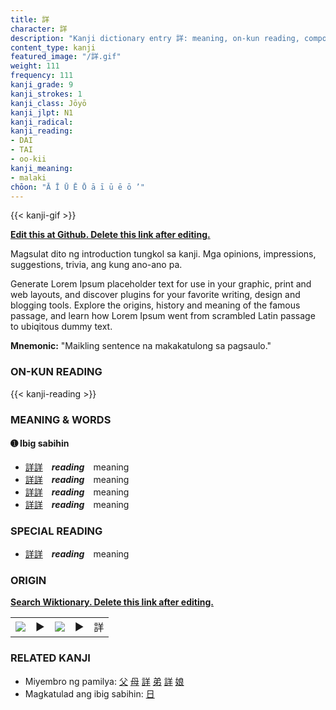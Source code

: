 ```yaml
---
title: 詳
character: 詳
description: "Kanji dictionary entry 詳: meaning, on-kun reading, compounds, origin, related kanji"
content_type: kanji
featured_image: "/詳.gif"
weight: 111
frequency: 111
kanji_grade: 9
kanji_strokes: 1
kanji_class: Jōyō
kanji_jlpt: N1
kanji_radical: 
kanji_reading: 
- DAI
- TAI
- oo-kii
kanji_meaning:
- malaki
chōon: "Ā Ī Ū Ē Ō ā ī ū ē ō ’"
---
```

[//]: # (Don't edit the line below. Kanji animated GIF code is automatically generated.)
{{< kanji-gif >}}

[//]: # (Edit below this line.)

**[Edit this at Github. Delete this link after editing.](https://github.com/tim0g/tim/tree/main/content/kanji/詳/index.md)**

Magsulat dito ng introduction tungkol sa kanji. Mga opinions, impressions, suggestions, trivia, ang kung ano-ano pa.

Generate Lorem Ipsum placeholder text for use in your graphic, print and web layouts, and discover plugins for your favorite writing, design and blogging tools. Explore the origins, history and meaning of the famous passage, and learn how Lorem Ipsum went from scrambled Latin passage to ubiqitous dummy text.
 
**Mnemonic:** "Maikling sentence na makakatulong sa pagsaulo."

### ON-KUN READING

[//]: # (Don't edit the line below. ON-KUN READING code is automatically generated.)
{{< kanji-reading >}}

### MEANING & WORDS

#### ➊ **Ibig sabihin**
  - [詳](../詳)[詳](../詳)　***reading***　meaning
  - [詳](../詳)[詳](../詳)　***reading***　meaning
  - [詳](../詳)[詳](../詳)　***reading***　meaning
  - [詳](../詳)[詳](../詳)　***reading***　meaning

### SPECIAL READING
  - [詳](../詳)[詳](../詳)　***reading***　meaning

### ORIGIN

**[Search Wiktionary. Delete this link after editing.](https://wiktionary.org/wiki/詳)**
<table class="kanji-table"><tr><td>
<img src="60px-詳-bronze.svg.png">
</td><td>▶</td><td>
<img src="60px-詳-oracle.svg.png">
</td><td>▶</td>
<td class="kanji-origin">詳</td>
</tr></table>

### RELATED KANJI
- Miyembro ng pamilya: [父](../父) [母](../母) [詳](../詳) [弟](../弟) [詳](../詳) [娘](../娘)
- Magkatulad ang ibig sabihin: [日](../日)
